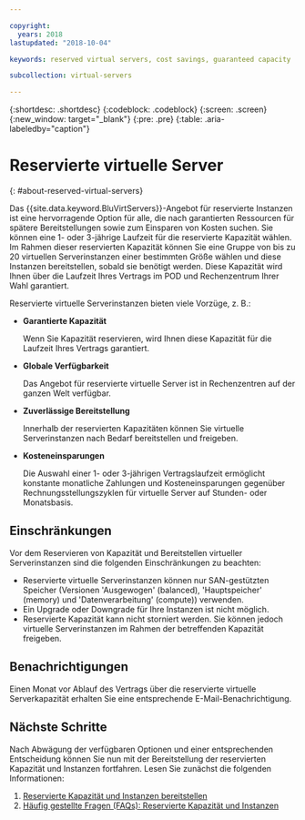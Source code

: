 ```yaml
---

copyright:
  years: 2018
lastupdated: "2018-10-04"

keywords: reserved virtual servers, cost savings, guaranteed capacity

subcollection: virtual-servers

---
```


{:shortdesc: .shortdesc}
{:codeblock: .codeblock}
{:screen: .screen}
{:new_window: target="_blank"}
{:pre: .pre}
{:table: .aria-labeledby="caption"}

# Reservierte virtuelle Server
{: #about-reserved-virtual-servers}

Das {{site.data.keyword.BluVirtServers}}-Angebot für reservierte Instanzen ist eine hervorragende Option für alle, die nach garantierten Ressourcen für spätere Bereitstellungen sowie zum Einsparen von Kosten suchen. Sie können eine 1- oder 3-jährige Laufzeit für die reservierte Kapazität wählen. Im Rahmen dieser reservierten Kapazität können Sie eine Gruppe von bis zu 20 virtuellen Serverinstanzen einer bestimmten Größe wählen und diese Instanzen bereitstellen, sobald sie benötigt werden. Diese Kapazität wird Ihnen über die Laufzeit Ihres Vertrags im POD und Rechenzentrum Ihrer Wahl garantiert.

Reservierte virtuelle Serverinstanzen bieten viele Vorzüge, z. B.:

* **Garantierte Kapazität**

    Wenn Sie Kapazität reservieren, wird Ihnen diese Kapazität für die Laufzeit Ihres Vertrags garantiert.

* **Globale Verfügbarkeit**

    Das Angebot für reservierte virtuelle Server ist in Rechenzentren auf der ganzen Welt verfügbar.

* **Zuverlässige Bereitstellung**

   Innerhalb der reservierten Kapazitäten können Sie virtuelle Serverinstanzen nach Bedarf bereitstellen und freigeben.

* **Kosteneinsparungen**

    Die Auswahl einer 1- oder 3-jährigen Vertragslaufzeit ermöglicht konstante monatliche Zahlungen und Kosteneinsparungen gegenüber Rechnungsstellungszyklen für virtuelle Server auf Stunden- oder Monatsbasis.

## Einschränkungen

Vor dem Reservieren von Kapazität und Bereitstellen virtueller Serverinstanzen sind die folgenden Einschränkungen zu beachten:

  * Reservierte virtuelle Serverinstanzen können nur SAN-gestützten Speicher (Versionen 'Ausgewogen' (balanced), 'Hauptspeicher' (memory) und 'Datenverarbeitung' (compute)) verwenden.
  * Ein Upgrade oder Downgrade für Ihre Instanzen ist nicht möglich.
  * Reservierte Kapazität kann nicht storniert werden. Sie können jedoch virtuelle Serverinstanzen im Rahmen der betreffenden Kapazität freigeben.

## Benachrichtigungen

Einen Monat vor Ablauf des Vertrags über die reservierte virtuelle Serverkapazität erhalten Sie eine entsprechende E-Mail-Benachrichtigung.

## Nächste Schritte

Nach Abwägung der verfügbaren Optionen und einer entsprechenden Entscheidung können Sie nun mit der Bereitstellung der reservierten Kapazität und Instanzen fortfahren. Lesen Sie zunächst die folgenden Informationen:

   1. [Reservierte Kapazität und Instanzen bereitstellen](/docs/vsi?topic=virtual-servers-provisioning-reserved-capacity-and-instances)
   2. [Häufig gestellte Fragen (FAQs): Reservierte Kapazität und Instanzen](/docs/vsi?topic=virtual-servers-faqs-reserved-capacity-and-instances)
